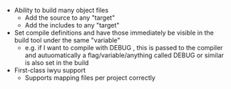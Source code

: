 - Ability to build many object files
  - Add the source to any "target"
  - Add the includes to any "target"
- Set compile definitions and have those immediately be visible in the build
  tool under the same "variable"
  - e.g. if I want to compile with DEBUG , this is passed to the compiler and
    autuomatically a flag/variable/anything called DEBUG or similar is also set
    in the build
- First-class iwyu support
  - Supports mapping files per project correctly
